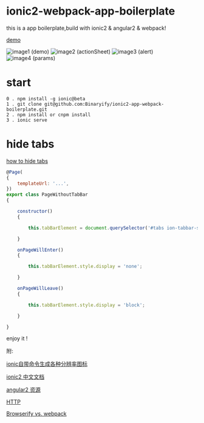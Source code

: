 # ionic2-webpack-app-boilerplate
this is a app boilerplate,build with ionic2 & angular2 & webpack!

[demo](http://binaryify.github.io/demo/ionic2/)

![image1 (demo)](http://binaryify.github.io/images/ionic2/1.png)
![image2 (actionSheet)](http://binaryify.github.io/images/ionic2/2.png)
![image3 (alert)](http://binaryify.github.io/images/ionic2/3.png)
![image4 (params)](http://binaryify.github.io/images/ionic2/4.png)
# start
```
0 . npm install -g ionic@beta
1 . git clone git@github.com:Binaryify/ionic2-app-webpack-boilerplate.git
2 . npm install or cnpm install
3 . ionic serve
```

# hide tabs
[how to hide tabs](https://forum.ionicframework.com/t/ionic2-hide-tabs/37998/5)

```js
@Page(
{
    templateUrl: '...',
})
export class PageWithoutTabBar
{

    constructor()
    {

        this.tabBarElement = document.querySelector('#tabs ion-tabbar-section');

    }

    onPageWillEnter()
    {

        this.tabBarElement.style.display = 'none';

    }

    onPageWillLeave()
    {

        this.tabBarElement.style.display = 'block';

    }

}
```

enjoy it !

附:

[ionic自带命令生成各种分辨率图标](http://ionichina.com/topic/54e455ab2be672f1111c01e2)

[ionic2 中文文档](https://github.com/Raineye/ionic2)

[angular2 资源](https://github.com/kittencup/angular2-learning-cn)

[HTTP](https://github.com/kittencup/angular2-ama-cn/issues/42)

[Browserify vs. webpack](https://forum.ionicframework.com/t/ionic-2-projects-updating-to-beta-4/49054)
